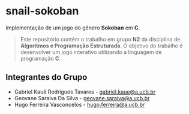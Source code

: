 # snail-sokoban

Implementação de um jogo do gênero **Sokoban** em **C**.

>Este repositório contém o trabalho em grupo **N2** da disciplina de **Algoritmos e Programação Estruturada**. O objetivo do trabalho é desenvolver um jogo interativo utilizando a linguagem de programação **C**.

## Integrantes do Grupo

* Gabriel Kauê Rodrigues Tavares - <gabriel.kaue@a.ucb.br>
* Geovane Saraiva Da Silva - <geovane.saraiva@a.ucb.br>
* Hugo Ferreira Vasconcelos - <hugo.ferreira@a.ucb.br>